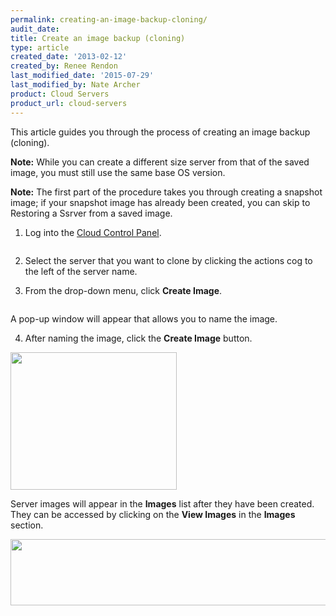 ```yaml
---
permalink: creating-an-image-backup-cloning/
audit_date:
title: Create an image backup (cloning)
type: article
created_date: '2013-02-12'
created_by: Renee Rendon
last_modified_date: '2015-07-29'
last_modified_by: Nate Archer
product: Cloud Servers
product_url: cloud-servers
---
```

This article guides you through the process of
creating an image backup (cloning).

**Note:** While you can create a different size
server from that of the saved image, you must still use the same base OS
version.

**Note:** The first part of the procedure takes you
through creating a snapshot image; if your snapshot image has already
been created, you can skip to Restoring a Ssrver from a saved
image.

1. Log into the [Cloud Control Panel](http://mycloud.rackspace.com).

  <img src="{% asset_path cloud-servers/creating-an-image-backup-cloning/1.png %}" alt="" />

2. Select the server that you want to clone by clicking the actions cog
to the left of the server name.

3. From the drop-down menu, click **Create Image**.

  <img src="{% asset_path cloud-servers/creating-an-image-backup-cloning/3B.png %}" alt="" />

  A pop-up window will appear that allows you to name the image.

4. After naming the image, click the **Create Image** button.

  <img src="{% asset_path cloud-servers/creating-an-image-backup-cloning/Feb%2012%20-%20Create%20image_2.png %}" width="266" height="220" />

Server images will appear in the **Images** list after they have been created. They can be accessed by clicking on the **View Images** in the **Images** section.

<img src="{% asset_path cloud-servers/creating-an-image-backup-cloning/Feb%2012%20-%20View%20Images.png %}" width="513" height="106" />
